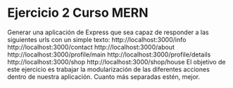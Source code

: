 # Ejercicio 2 Curso MERN
Generar una aplicación de Express que sea capaz de responder a las siguientes urls con un simple texto:
http://localhost:3000/info
http://localhost:3000/contact
http://localhost:3000/about
http://localhost:3000/profile/main
http://localhost:3000/profile/details
http://localhost:3000/shop
http://localhost:3000/shop/house
El objetivo de este ejercicio es trabajar la modularización de las diferentes acciones dentro de nuestra aplicación.
Cuanto más separadas estén, mejor.

